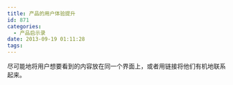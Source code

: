 ```yaml
---
title: 产品的用户体验提升
id: 871
categories:
  - 产品启示录
date: 2013-09-19 01:11:28
tags:
---
```


尽可能地将用户想要看到的内容放在同一个界面上，或者用链接将他们有机地联系起来。

&nbsp;